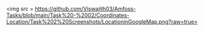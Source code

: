 <img src = https://github.com/Viswajith03/Amfoss-Tasks/blob/main/Task%20-%2002/Coordinates-Location/Task%202%20Screenshots/LocationinGoogleMap.png?raw=true>
